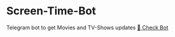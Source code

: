 # Screen-Time-Bot
Telegram bot to get Movies and TV-Shows updates
[👀 Check Bot](https://t.me/screentime_bot)
